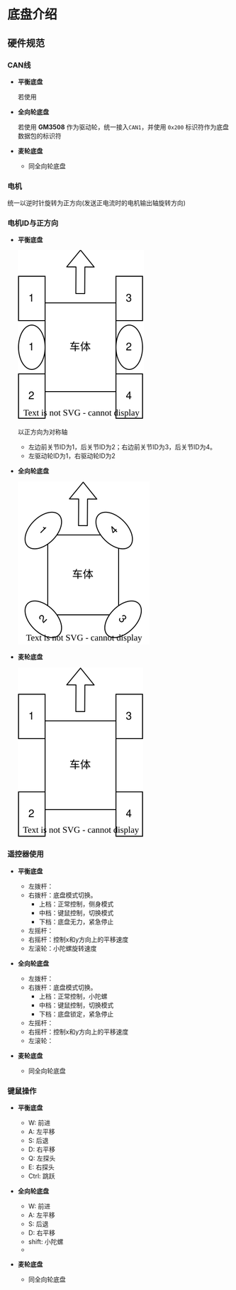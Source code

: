 # 底盘介绍
## 硬件规范
### CAN线
- **平衡底盘**

  若使用

- **全向轮底盘**

  若使用 **GM3508** 作为驱动轮，统一接入`CAN1`，并使用 `0x200` 标识符作为底盘数据包的标识符

- **麦轮底盘**
  - 同全向轮底盘


### 电机
统一以逆时针旋转为正方向(发送正电流时的电机输出轴旋转方向)

### 电机ID与正方向
- **平衡底盘**
  
  ![balance_id](../../doc/pic/balance_id.svg)
  
  以正方向为对称轴
  - 左边前关节ID为1，后关节ID为2；右边前关节ID为3，后关节ID为4。
  - 左驱动轮ID为1，右驱动轮ID为2

- **全向轮底盘**
  
  ![omni_id](../../doc/pic/omni_id.svg)

- **麦轮底盘**

  ![mecanum_id](../../doc/pic/mecanum_id.svg)


### 遥控器使用
- **平衡底盘**
  - 左拨杆：
  - 右拨杆：底盘模式切换。
    - 上档：正常控制，侧身模式
    - 中档：键鼠控制，切换模式
    - 下档：底盘无力，紧急停止
  - 左摇杆：
  - 右摇杆：控制x和y方向上的平移速度
  - 左滚轮：小陀螺旋转速度

- **全向轮底盘**
  - 左拨杆：
  - 右拨杆：底盘模式切换。
    - 上档：正常控制，小陀螺
    - 中档：键鼠控制，切换模式
    - 下档：底盘锁定，紧急停止
  - 左摇杆：
  - 右摇杆：控制x和y方向上的平移速度
  - 左滚轮：
- **麦轮底盘**
  - 同全向轮底盘

### 键鼠操作
- **平衡底盘**
  - W: 前进
  - A: 左平移
  - S: 后退
  - D: 右平移
  - Q: 左探头
  - E: 右探头
  - Ctrl: 跳跃

- **全向轮底盘**
  - W: 前进
  - A: 左平移
  - S: 后退
  - D: 右平移
  - shift: 小陀螺
  - 
- **麦轮底盘**
  - 同全向轮底盘
